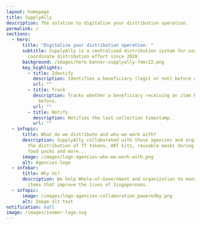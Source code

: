 ```yaml
---
layout: homepage
title: SupplyAlly
description: The solution to digitalise your distribution operation.
permalink: /
sections:
  - hero:
      title: "Digitalise your distribution operation. "
      subtitle: SupplyAlly is a centralised distribution system for users to
        coordinate distribution effort since 2020.
      background: /images/hero-banner-supplyally-7dec22.png
      key_highlights:
        - title: Identify
          description: Identifies a beneficiary (legit or not) before collection.
          url: ""
        - title: Track
          description: Tracks whether a beneficiary receiving an item has received it
            before.
          url: ""
        - title: Notify
          description: Notifies the last collection timestamp.
          url: ""
  - infopic:
      title: What do we distribute and who we work with?
      description: SupplyAlly collaborated with these agencies and organization for
        the distribution of TT tokens, ART kits, reusable masks during covid-19,
        food packs and more...
      image: /images/logo-agencies-who-we-work-with.png
      alt: Agencies-logo
  - infobar:
      title: Why Us?
      description: We help Whole-of-Government and organization to manage & distribute
        items that improve the lives of Singaporeans.
  - infopic:
      image: /images/logo-agencies-collaboration_poweredby.png
      alt: Image alt text
notification: null
image: /images/isomer-logo.svg
---
```

